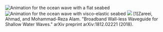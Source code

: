 ![Animation for the ocean wave with a flat seabed]((https://github.com/KaiyuLi-1891/OceanWaveSimulation/blob/main/wave_flat_non.gif))
![Animation for the ocean wave with visco-elastic seabed](https://github.com/KaiyuLi-1891/OceanWaveSimulation/blob/main/wave_ve6.gif)
![](https://github.com/KaiyuLi-1891/OceanWaveSimulation/blob/main/Bending1.gif)
[1]Zareei, Ahmad, and Mohammad-Reza Alam. "Broadband Wall-less Waveguide for Shallow Water Waves." arXiv preprint arXiv:1812.02221 (2018).
